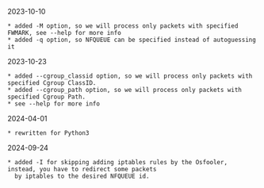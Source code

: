 
2023-10-10

    * added -M option, so we will process only packets with specified FWMARK, see --help for more info
    * added -q option, so NFQUEUE can be specified instead of autoguessing it

2023-10-23

    * added --cgroup_classid option, so we will process only packets with specified Cgroup ClassID.
    * added --cgroup_path option, so we will process only packets with specified Cgroup Path.
    * see --help for more info

2024-04-01
    
    * rewritten for Python3

2024-09-24

    * added -I for skipping adding iptables rules by the Osfooler, instead, you have to redirect some packets
      by iptables to the desired NFQUEUE id.
